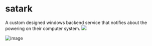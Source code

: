 # satark
A custom designed windows backend service that notifies about the powering on their computer system.
<img src = https://raw.githubusercontent.com/dotnet/brand/29878855347e055ff15675471f7043fda3e92cea/logo/dotnet-logo.svg />

![image](https://user-images.githubusercontent.com/66715404/218272255-66499d0b-ca79-4bfe-b40b-d683a0096041.png)

